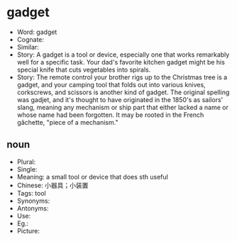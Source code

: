 # gadget

- Word: gadget
- Cognate: 
- Similar: 
- Story: A gadget is a tool or device, especially one that works remarkably well for a specific task. Your dad's favorite kitchen gadget might be his special knife that cuts vegetables into spirals.
- Story: The remote control your brother rigs up to the Christmas tree is a gadget, and your camping tool that folds out into various knives, corkscrews, and scissors is another kind of gadget. The original spelling was gadjet, and it's thought to have originated in the 1850's as sailors' slang, meaning any mechanism or ship part that either lacked a name or whose name had been forgotten. It may be rooted in the French gâchette, "piece of a mechanism."

## noun

- Plural: 
- Single: 
- Meaning: a small tool or device that does sth useful
- Chinese: 小器具；小装置
- Tags: tool
- Synonyms: 
- Antonyms: 
- Use: 
- Eg.: 
- Picture: 

